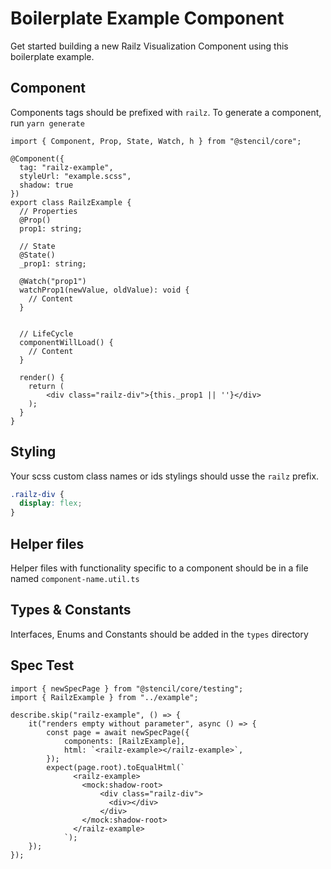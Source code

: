 # Boilerplate Example Component

Get started building a new Railz Visualization Component using this boilerplate example.

## Component

Components tags should be prefixed with `railz`.
To generate a component, run `yarn generate`

```tsx
import { Component, Prop, State, Watch, h } from "@stencil/core";

@Component({
  tag: "railz-example",
  styleUrl: "example.scss",
  shadow: true
})
export class RailzExample {
  // Properties
  @Prop()
  prop1: string;

  // State
  @State()
  _prop1: string;

  @Watch("prop1")
  watchProp1(newValue, oldValue): void {
    // Content
  }

  
  // LifeCycle
  componentWillLoad() {
    // Content
  }

  render() {
    return (
        <div class="railz-div">{this._prop1 || ''}</div>
    );
  }
}
```

## Styling

Your scss custom class names or ids stylings should usse the `railz` prefix.

```scss
.railz-div {
  display: flex;
}
```

## Helper files
Helper files with functionality specific to a component should be in a file named `component-name.util.ts`

## Types & Constants
Interfaces, Enums and Constants should be added in the `types` directory

## Spec Test

```tsx
import { newSpecPage } from "@stencil/core/testing";
import { RailzExample } from "../example";

describe.skip("railz-example", () => {
    it("renders empty without parameter", async () => {
        const page = await newSpecPage({
            components: [RailzExample],
            html: `<railz-example></railz-example>`,
        });
        expect(page.root).toEqualHtml(`
              <railz-example>
                <mock:shadow-root>
                    <div class="railz-div">
                      <div></div>
                    </div>
                </mock:shadow-root>
              </railz-example>
            `);
    });
});
```
